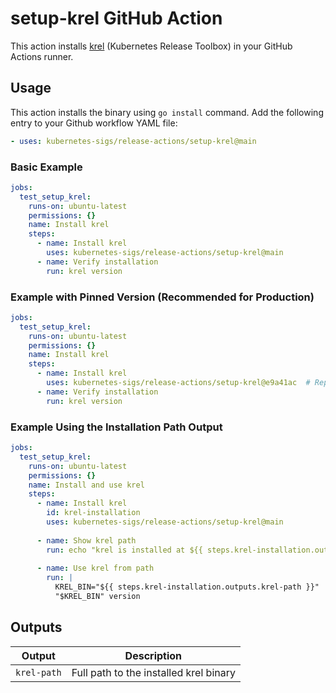 # setup-krel GitHub Action

This action installs [krel](https://github.com/kubernetes/release/tree/master/cmd/krel) (Kubernetes Release Toolbox) in your GitHub Actions runner.

## Usage

This action installs the binary using `go install` command. Add the following entry to your Github workflow YAML file:

```yaml
- uses: kubernetes-sigs/release-actions/setup-krel@main
```

### Basic Example

```yaml
jobs:
  test_setup_krel:
    runs-on: ubuntu-latest
    permissions: {}
    name: Install krel
    steps:
      - name: Install krel
        uses: kubernetes-sigs/release-actions/setup-krel@main
      - name: Verify installation
        run: krel version
```

### Example with Pinned Version (Recommended for Production)

```yaml
jobs:
  test_setup_krel:
    runs-on: ubuntu-latest
    permissions: {}
    name: Install krel
    steps:
      - name: Install krel
        uses: kubernetes-sigs/release-actions/setup-krel@e9a41ac  # Replace with a specific commit SHA
      - name: Verify installation
        run: krel version
```

### Example Using the Installation Path Output

```yaml
jobs:
  test_setup_krel:
    runs-on: ubuntu-latest
    permissions: {}
    name: Install and use krel
    steps:
      - name: Install krel
        id: krel-installation
        uses: kubernetes-sigs/release-actions/setup-krel@main
      
      - name: Show krel path
        run: echo "krel is installed at ${{ steps.krel-installation.outputs.krel-path }}"
      
      - name: Use krel from path
        run: |
          KREL_BIN="${{ steps.krel-installation.outputs.krel-path }}"
          "$KREL_BIN" version
```

## Outputs

| Output      | Description                            |
|-------------|----------------------------------------|
| `krel-path` | Full path to the installed krel binary |
